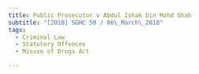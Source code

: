 ```yaml
---
title: Public Prosecutor v Abdul Ishak bin Mohd Shah 
subtitle: "[2018] SGHC 50 / 06\_March\_2018"
tags:
  - Criminal Law
  - Statutory Offences
  - Misuse of Drugs Act

---
```


